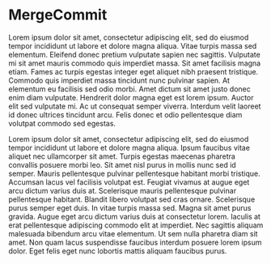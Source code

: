 # MergeCommit

Lorem ipsum dolor sit amet, consectetur adipiscing elit, sed do eiusmod tempor incididunt ut labore et dolore magna aliqua. Vitae turpis massa sed elementum. Eleifend donec pretium vulputate sapien nec sagittis. Vulputate mi sit amet mauris commodo quis imperdiet massa. Sit amet facilisis magna etiam. Fames ac turpis egestas integer eget aliquet nibh praesent tristique. Commodo quis imperdiet massa tincidunt nunc pulvinar sapien. At elementum eu facilisis sed odio morbi. Amet dictum sit amet justo donec enim diam vulputate. Hendrerit dolor magna eget est lorem ipsum. Auctor elit sed vulputate mi. Ac ut consequat semper viverra. Interdum velit laoreet id donec ultrices tincidunt arcu. Felis donec et odio pellentesque diam volutpat commodo sed egestas.

Lorem ipsum dolor sit amet, consectetur adipiscing elit, sed do eiusmod tempor incididunt ut labore et dolore magna aliqua. Ipsum faucibus vitae aliquet nec ullamcorper sit amet. Turpis egestas maecenas pharetra convallis posuere morbi leo. Sit amet nisl purus in mollis nunc sed id semper. Mauris pellentesque pulvinar pellentesque habitant morbi tristique. Accumsan lacus vel facilisis volutpat est. Feugiat vivamus at augue eget arcu dictum varius duis at. Scelerisque mauris pellentesque pulvinar pellentesque habitant. Blandit libero volutpat sed cras ornare. Scelerisque purus semper eget duis. In vitae turpis massa sed. Magna sit amet purus gravida. Augue eget arcu dictum varius duis at consectetur lorem. Iaculis at erat pellentesque adipiscing commodo elit at imperdiet. Nec sagittis aliquam malesuada bibendum arcu vitae elementum. Ut sem nulla pharetra diam sit amet. Non quam lacus suspendisse faucibus interdum posuere lorem ipsum dolor. Eget felis eget nunc lobortis mattis aliquam faucibus purus.
